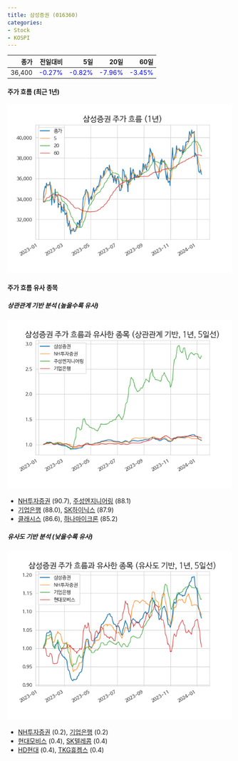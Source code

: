 ```yaml
---
title: 삼성증권 (016360)
categories:
- Stock
- KOSPI
---
```


|종가|전일대비|5일|20일|60일|
|---:|-------:|--:|---:|---:|
|36,400|<span style="color: blue">-0.27%</span>|<span style="color: blue">-0.82%</span>|<span style="color: blue">-7.96%</span>|<span style="color: blue">-3.45%</span>|

<!-- more -->


#### 주가 흐름 (최근 1년)
![016360](/assets/images/stock/016360.png)


#### 주가 흐름 유사 종목


##### 상관관계 기반 분석 (높을수록 유사)
![016360](/assets/images/stock/016360_corr.png)
- [NH투자증권](/005940/) (90.7), [주성엔지니어링](/036930/) (88.1)
- [기업은행](/024110/) (88.0), [SK하이닉스](/000660/) (87.9)
- [클래시스](/214150/) (86.6), [하나마이크론](/067310/) (85.2)


##### 유사도 기반 분석 (낮을수록 유사)	
![016360](/assets/images/stock/016360_sim.png)
- [NH투자증권](/005940/) (0.2), [기업은행](/024110/) (0.2)
- [현대모비스](/012330/) (0.4), [SK텔레콤](/017670/) (0.4)
- [HD현대](/267250/) (0.4), [TKG휴켐스](/069260/) (0.4)